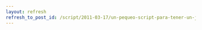 ```yaml
---
layout: refresh
refresh_to_post_id: /script/2011-03-17/un-pequeo-script-para-tener-un-jukebox-de-modarchive-org
---
```


